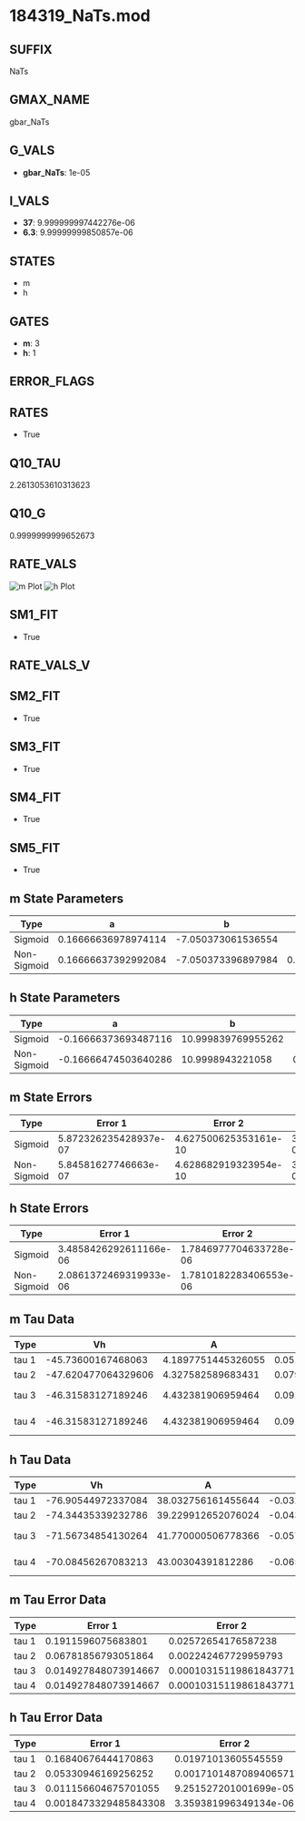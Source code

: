 # 184319_NaTs.mod

## SUFFIX

NaTs

## GMAX_NAME

gbar_NaTs

## G_VALS

- **gbar_NaTs**: 1e-05

## I_VALS

- **37**: 9.999999997442276e-06
- **6.3**: 9.99999999850857e-06

## STATES

- m
- h

## GATES

- **m**: 3
- **h**: 1

## ERROR_FLAGS


## RATES

- True

## Q10_TAU

2.2613053610313623

## Q10_G

0.9999999999652673

## RATE_VALS

![m Plot](/Users/pbozelos/Dropbox/icg-Chai-Panos/supermodels/output_markdown_files/Na/184319_NaTs.mod/images/m.png)
![h Plot](/Users/pbozelos/Dropbox/icg-Chai-Panos/supermodels/output_markdown_files/Na/184319_NaTs.mod/images/h.png)

## SM1_FIT

- True

## RATE_VALS_V

## SM2_FIT

- True

## SM3_FIT

- True

## SM4_FIT

- True

## SM5_FIT

- True

## m State Parameters

| Type | a | b | c | d |
| --- | --- | --- | --- | --- |
| Sigmoid | 0.16666636978974114 | -7.050373061536554 |
| Non-Sigmoid | 0.16666637392992084 | -7.050373396897984 | 0.9999999900161778 | -2.1687246393576155e-08 |

## h State Parameters

| Type | a | b | c | d |
| --- | --- | --- | --- | --- |
| Sigmoid | -0.16666373693487116 | 10.999839769955262 |
| Non-Sigmoid | -0.16666474503640286 | 10.9998943221058 | 0.9999959253956823 | -1.6110458065302304e-07 |

## m State Errors

| Type | Error 1 | Error 2 | Error 3 |
| --- | --- | --- | --- |
| Sigmoid | 5.872326235428937e-07 | 4.627500625353161e-10 | 3.336130027217921e-07 |
| Non-Sigmoid | 5.84581627746663e-07 | 4.628682919323954e-10 | 3.3210694424968674e-07 |

## h State Errors

| Type | Error 1 | Error 2 | Error 3 |
| --- | --- | --- | --- |
| Sigmoid | 3.4858426292611166e-06 | 1.7846977704633728e-06 | 3.0318469389042514e-06 |
| Non-Sigmoid | 2.0861372469319933e-06 | 1.7810182283406553e-06 | 1.81443900339975e-06 |

## m Tau Data

| Type | Vh | A | b1 | b2 | c1 | c2 | d1 | d2 | e1 | e2 |
| --- | --- | --- | --- | --- | --- | --- | --- | --- | --- | --- |
| tau 1 | -45.73600167468063 | 4.1897751445326055 | 0.051325732482539126 | 0.04656457276028647 |
| tau 2 | -47.620477064329606 | 4.327582589683431 | 0.07927647321791684 | 0.0008167317775501859 | 0.05603030363759948 | -0.00025001240511254613 |
| tau 3 | -46.31583127189246 | 4.432381906959464 | 0.09155779950560321 | 0.0016986457515645965 | 1.3557265064317064e-05 | 0.06895869633389953 | -0.0006082122840838749 | 2.041613850373221e-06 |
| tau 4 | -46.31583127189246 | 4.432381906959464 | 0.09155779950560321 | 0.0016986457515645965 | 1.3557265064317064e-05 | 0.0 | 0.06895869633389953 | -0.0006082122840838749 | 2.041613850373221e-06 | 0.0 |

## h Tau Data

| Type | Vh | A | b1 | b2 | c1 | c2 | d1 | d2 | e1 | e2 |
| --- | --- | --- | --- | --- | --- | --- | --- | --- | --- | --- |
| tau 1 | -76.90544972337084 | 38.032756161455644 | -0.032478403743409615 | -0.08448077549786663 |
| tau 2 | -74.34435339232786 | 39.229912652076024 | -0.04380745752659171 | 0.00016102669119222006 | -0.11077598941674598 | -0.002047532745695461 |
| tau 3 | -71.56734854130264 | 41.770000506778366 | -0.057140457471218035 | 0.0004286403601675081 | -1.2356688486492573e-06 | -0.10540920668953122 | -0.002617138358557127 | -3.3604718360551246e-05 |
| tau 4 | -70.08456267083213 | 43.00304391812286 | -0.06549971688531166 | 0.0006783548181160146 | -3.7673198937241784e-06 | 8.112933465055677e-09 | -0.10152203289248916 | -0.0023943612562775736 | -3.970060155721542e-05 | -3.329668020182237e-07 |

## m Tau Error Data

| Type | Error 1 | Error 2 | Error 3 |
| --- | --- | --- | --- |
| tau 1 | 0.1911596075683801 | 0.02572654176587238 | 0.09633570660945423 |
| tau 2 | 0.06781856793051864 | 0.002242467729959793 | 0.034177459066454335 |
| tau 3 | 0.014927848073914667 | 0.00010315119861843771 | 0.007522953256977835 |
| tau 4 | 0.014927848073914667 | 0.00010315119861843771 | 0.007522953256977835 |

## h Tau Error Data

| Type | Error 1 | Error 2 | Error 3 |
| --- | --- | --- | --- |
| tau 1 | 0.16840676444170863 | 0.01971013605545559 | 0.09565085798297467 |
| tau 2 | 0.05330946169256252 | 0.0017101487089406571 | 0.030278449719097232 |
| tau 3 | 0.011156604675701055 | 9.251527201001699e-05 | 0.006336674259762565 |
| tau 4 | 0.0018473329485843308 | 3.359381996349134e-06 | 0.0010492392161211034 |


